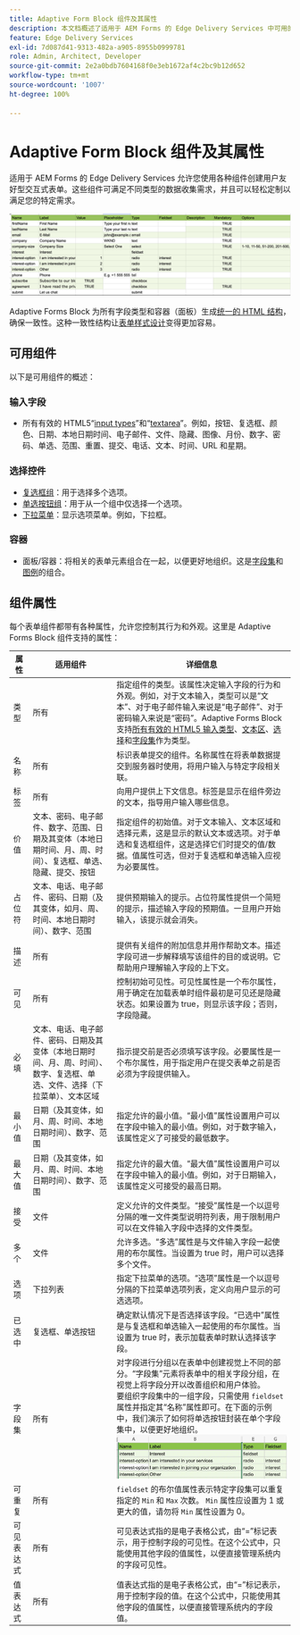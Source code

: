 ```yaml
---
title: Adaptive Form Block 组件及其属性
description: 本文档概述了适用于 AEM Forms 的 Edge Delivery Services 中可用的表单组件及其属性。
feature: Edge Delivery Services
exl-id: 7d087d41-9313-482a-a905-8955b0999781
role: Admin, Architect, Developer
source-git-commit: 2e2a0bdb7604168f0e3eb1672af4c2bc9b12d652
workflow-type: tm+mt
source-wordcount: '1007'
ht-degree: 100%

---
```


# Adaptive Form Block 组件及其属性

适用于 AEM Forms 的 Edge Delivery Services 允许您使用各种组件创建用户友好型交互式表单。这些组件可满足不同类型的数据收集需求，并且可以轻松定制以满足您的特定需求。


![包含某些组件和属性的示例电子表格](/help/edge/assets/sample-form-in-spreadsheet.png)

Adaptive Forms Block 为所有字段类型和容器（面板）生成[统一的 HTML 结构](/help/edge/docs/forms/style-theme-forms.md)，确保一致性。这种一致性结构让[表单样式设计](/help/edge/docs/forms/style-theme-forms.md)变得更加容易。

## 可用组件

以下是可用组件的概述：

### 输入字段

- 所有有效的 HTML5“[input types](https://developer.mozilla.org/en-US/docs/Web/HTML/Element/input#input_types)”和“[textarea](https://developer.mozilla.org/en-US/docs/Web/HTML/Element/textarea)”。例如，按钮、复选框、颜色、日期、本地日期时间、电子邮件、文件、隐藏、图像、月份、数字、密码、单选、范围、重置、提交、电话、文本、时间、URL 和星期。

### 选择控件

- [复选框组](https://developer.mozilla.org/en-US/docs/Web/HTML/Element/input/checkbox)：用于选择多个选项。
- [单选按钮组](https://developer.mozilla.org/en-US/docs/Web/HTML/Element/input/radio)：用于从一个组中仅选择一个选项。
- [下拉菜单](https://developer.mozilla.org/en-US/docs/Web/HTML/Element/select)：显示选项菜单。例如，下拉框。

### 容器

- 面板/容器：将相关的表单元素组合在一起，以便更好地组织。这是[字段集](https://developer.mozilla.org/en-US/docs/Web/HTML/Element/fieldset)和[图例](https://developer.mozilla.org/en-US/docs/Web/HTML/Element/legend)的组合。


## 组件属性

每个表单组件都带有各种属性，允许您控制其行为和外观。这里是 Adaptive Forms Block 组件支持的属性：


| 属性 | 适用组件 | 详细信息 |
|--------------|------------------------------|----------------------------------------------------------------------|
| 类型 | 所有 | 指定组件的类型。该属性决定输入字段的行为和外观。例如，对于文本输入，类型可以是“文本”、对于电子邮件输入来说是“电子邮件”、对于密码输入来说是“密码”。Adaptive Forms Block 支持<a href="https://developer.mozilla.org/en-US/docs/Web/HTML/Element/input#input_types">所有有效的 HTML5 输入类型</a>、<a href="https://developer.mozilla.org/en-US/docs/Web/HTML/Element/textarea">文本区</a>、<a href="https://developer.mozilla.org/en-US/docs/Web/HTML/Element/select">选择</a>和<a href="https://developer.mozilla.org/en-US/docs/Web/HTML/Element/fieldset">字段集</a>作为类型。 |
| 名称 | 所有 | 标识表单提交的组件。名称属性在将表单数据提交到服务器时使用，将用户输入与特定字段相关联。 |
| 标签 | 所有 | 向用户提供上下文信息。标签是显示在组件旁边的文本，指导用户输入哪些信息。 |
| 价值 | 文本、密码、电子邮件、数字、范围、日期及其变体（本地日期时间、月、周、时间）、复选框、单选、隐藏、提交、按钮 | 指定组件的初始值。对于文本输入、文本区域和选择元素，这是显示的默认文本或选项。对于单选和复选框组件，这是选择它们时提交的值/数据。值属性可选，但对于复选框和单选输入应视为必要属性。 |
| 占位符 | 文本、电话、电子邮件、密码、日期（及其变体，如月、周、时间、本地日期时间）、数字、范围 | 提供预期输入的提示。占位符属性提供一个简短的提示，描述输入字段的预期值。一旦用户开始输入，该提示就会消失。 |
| 描述 | 所有 | 提供有关组件的附加信息并用作帮助文本。描述字段可进一步解释填写该组件的目的或说明。它帮助用户理解输入字段的上下文。 |
| 可见 | 所有 | 控制初始可见性。可见性属性是一个布尔属性，用于确定在加载表单时组件最初是可见还是隐藏状态。如果设置为 true，则显示该字段；否则，字段隐藏。 |
| 必填 | 文本、电话、电子邮件、密码、日期及其变体（本地日期时间、月、周、时间）、数字、复选框、单选、文件、选择（下拉菜单）、文本区域 | 指示提交前是否必须填写该字段。必要属性是一个布尔属性，用于指定用户在提交表单之前是否必须为字段提供输入。 |
| 最小值 | 日期（及其变体，如月、周、时间、本地日期时间）、数字、范围 | 指定允许的最小值。“最小值”属性设置用户可以在字段中输入的最小值。例如，对于数字输入，该属性定义了可接受的最低数字。 |
| 最大值 | 日期（及其变体，如月、周、时间、本地日期时间）、数字、范围 | 指定允许的最大值。“最大值”属性设置用户可以在字段中输入的最小值。例如，对于日期输入，该属性定义可接受的最高日期。 |
| 接受 | 文件 | 定义允许的文件类型。“接受”属性是一个以逗号分隔的唯一文件类型说明符列表，用于限制用户可以在文件输入字段中选择的文件类型。 |
| 多个 | 文件 | 允许多选。“多选”属性是与文件输入字段一起使用的布尔属性。当设置为 true 时，用户可以选择多个文件。 |
| 选项 | 下拉列表 | 指定下拉菜单的选项。“选项”属性是一个以逗号分隔的下拉菜单选项列表，定义向用户显示的可选选项。 |
| 已选中 | 复选框、单选按钮 | 确定默认情况下是否选择该字段。“已选中”属性是与复选框和单选输入一起使用的布尔属性。当设置为 true 时，表示加载表单时默认选择该字段。 |
| 字段集 | 所有 | 对字段进行分组以在表单中创建视觉上不同的部分。“字段集”元素将表单中的相关字段分组，在视觉上将字段分开以改善组织和用户体验。</br>要组织字段集中的一组字段，只需使用 `fieldset` 属性并指定其“名称”属性即可。在下面的示例中，我们演示了如何将单选按钮封装在单个字段集中，以便更好地组织。![字段集示例](/help/edge/assets/fieldset-example.png) |
| 可重复 | 所有 | `fieldset` 的布尔值属性表示特定字段集可以重复指定的 `Min` 和 `Max` 次数。 `Min` 属性应设置为 1 或更大的值，请勿将 `Min` 属性设置为 0。 |
| 可见表达式 | 所有 | 可见表达式指的是电子表格公式，由“=”标记表示，用于控制字段的可见性。在这个公式中，只能使用其他字段的值属性，以便直接管理系统内的字段可见性。 |
| 值表达式 | 所有 | 值表达式指的是电子表格公式，由“=”标记表示，用于控制字段的值。在这个公式中，只能使用其他字段的值属性，以便直接管理系统内的字段值。 |
